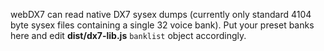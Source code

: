 webDX7 can read native DX7 sysex dumps (currently only standard 4104 byte sysex files containing a single 32 voice bank). Put your preset banks here and edit **dist/dx7-lib.js** `banklist` object accordingly.